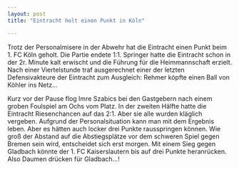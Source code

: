 ```yaml
---
layout: post
title: "Eintracht holt einen Punkt in Köln"

---
```


Trotz der Personalmisere in der Abwehr hat die Eintracht einen Punkt beim 1. FC Köln geholt. Die Partie endete 1:1. Springer hatte die Eintracht schon in der 2r. Minute kalt erwischt und die Führung für die Heimmannschaft erzielt. Nach einer Viertelstunde traf ausgerechnet einer der letzten Defensivakteure der Eintracht zum Ausgleich: Rehmer köpfte einen Ball von Köhler ins Netz...

Kurz vor der Pause flog Imre Szabics bei den Gastgebern nach einem groben Foulspiel am Ochs vom Platz. In der zweiten Hälfte hatte die Eintracht Riesenchancen auf das 2:1. Aber sie alle wurden kläglich vergeben. Aufgrund der Personalsituation kann man mit dem Ergebnis leben. Aber es hätten auch locker drei Punkte rausspringen können. Wie groß der Abstand auf die Abstiegsplätze vor dem schweren Spiel gegen Bremen sein wird, entscheidet sich erst morgen. Mit einem Sieg gegen Gladbach könnte der 1. FC Kaiserslautern bis auf drei Punkte heranrücken. Also Daumen drücken für Gladbach...!
